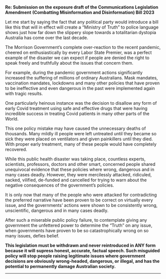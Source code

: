 **Re: Submission on the exposure draft of the Communications Legislation Amendment**
**(Combatting Misinformation and Disinformation) Bill 2023**

Let me start by saying the fact that any political party would introduce a bill like this that will
in effect will create a “Ministry of Truth” to police language shows just how far down the
slippery slope towards a totalitarian dystopia Australia has come over the last decade.

The Morrison Government’s complete over-reaction to the recent pandemic, cheered on
enthusiastically by every Labor State Premier, was a perfect example of the disaster we can
expect if people are denied the right to speak freely and truthfully about the issues that
concern them.

For example, during the pandemic government actions significantly increased the suffering
of millions of ordinary Australians. Mask mandates, vaccination mandates, lockdowns and
many other policies that have proven to be ineffective and even dangerous in the past were
implemented again with tragic results.

One particularly heinous instance was the decision to disallow any form of early Covid
treatment using safe and effective drugs that were having incredible success in treating
Covid patients in many other parts of the World.

This one policy mistake may have caused the unnecessary deaths of thousands. Many mildly
ill people were left untreated until they became so sick they were placed on ventilators and
given painkillers until they died. With proper early treatment, many of these people would
have completely recovered.

While this public health disaster was taking place, countless experts, scientists, professors,
doctors and other smart, concerned people shared unequivocal evidence that these policies
where wrong, dangerous and in many cases deadly. However, they were mercilessly
attacked, ridiculed, sacked, vilified, de-funded and cancelled for trying to warn about the
negative consequences of the government’s policies.

It is only now that many of the people who were attacked for contradicting the preferred
narrative have been proven to be correct on virtually every issue, and the governments’
actions were shown to be consistently wrong, unscientific, dangerous and in many cases
deadly.

After such a miserable public policy failure, to contemplate giving any government the
unfettered power to determine the “Truth” on any issue, when governments have proven to
be so catastrophically wrong on so many issues, defies belief.

**This legislation must be withdrawn and never reintroduced in ANY form because it will**
**supress honest, accurate, factual speech. Such misguided policy will stop people raising**
**legitimate issues where government decisions are obviously wrong-headed, dangerous, or**
**illegal, and has the potential to permanently damage Australian society.**


-----

